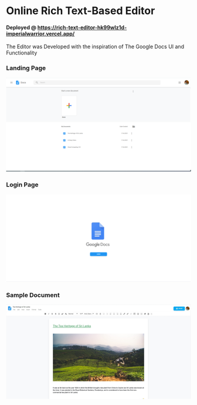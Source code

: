# Online Rich Text-Based Editor


<h4>Deployed @ <a target="_blank" href="https://rich-text-editor-hk99wlz1d-imperialwarrior.vercel.app/">https://rich-text-editor-hk99wlz1d-imperialwarrior.vercel.app/</a></h4>

<p>The Editor was Developed with the inspiration of The Google Docs UI and Functionality</p>

<h3>Landing Page</h3>
<img src="./UI/Main_Landing.png">


<h3>Login Page</h3>
<img src="./UI/Login Page.png">


<h3>Sample Document</h3>
<img src="./UI/Deshtop_Doc.jpg">


